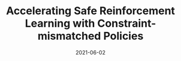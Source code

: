 ---
title: "Accelerating Safe Reinforcement Learning with Constraint-mismatched Policies"
date: 2021-06-02
draft: false
post_type: publication
authors: [jimmyyang, justinianrosca, karthikn, ramadge]
venue: ICML 2021
tags: []

link: https://arxiv.org/abs/2006.11645
---